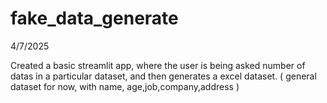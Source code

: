 # fake_data_generate

4/7/2025

Created a basic streamlit app, where the user is being asked number of datas in a particular dataset, and then generates a excel dataset. ( general dataset for now, with name, age,job,company,address )

